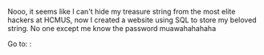 Nooo, it seems like I can't hide my treasure string from the most elite hackers at HCMUS, now I created a website using SQL to store my beloved string. No one except me know the password muawahahahaha

Go to: <url>:<port>